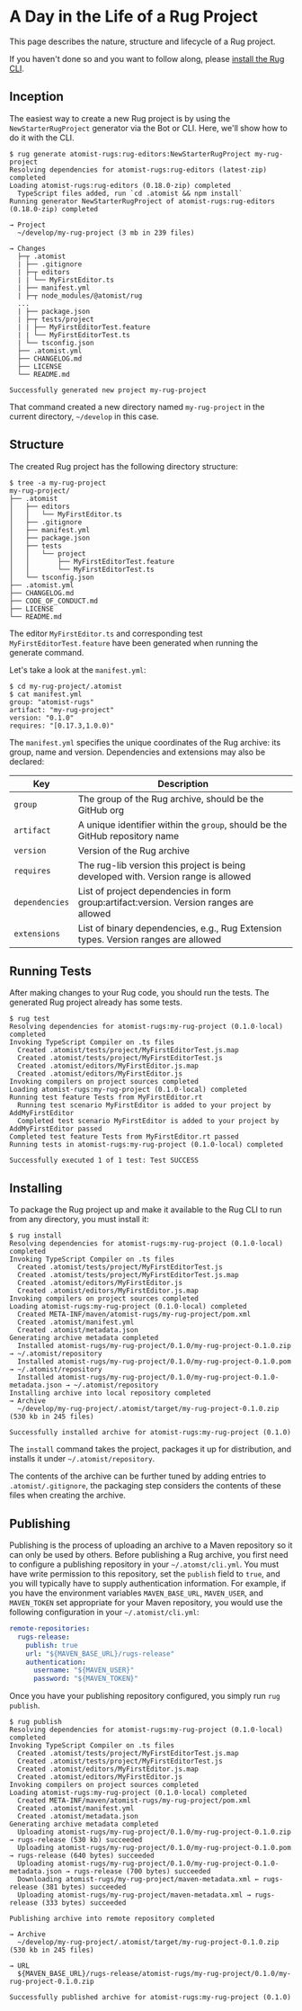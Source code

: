 # A Day in the Life of a Rug Project

This page describes the nature, structure and lifecycle of a Rug
project.

If you haven't done so and you want to follow along, please [install
the Rug CLI][install].

[install]: /user-guide/interfaces/cli/install.md

## Inception

The easiest way to create a new Rug project is by using the
`NewStarterRugProject` generator via the Bot or CLI. Here, we'll show
how to do it with the CLI.

```console
$ rug generate atomist-rugs:rug-editors:NewStarterRugProject my-rug-project
Resolving dependencies for atomist-rugs:rug-editors (latest·zip) completed
Loading atomist-rugs:rug-editors (0.18.0·zip) completed
  TypeScript files added, run `cd .atomist && npm install`
Running generator NewStarterRugProject of atomist-rugs:rug-editors (0.18.0·zip) completed

→ Project
  ~/develop/my-rug-project (3 mb in 239 files)

→ Changes
  ├─┬ .atomist
  | ├── .gitignore
  | ├─┬ editors
  | | └── MyFirstEditor.ts
  | ├── manifest.yml
  | ├─┬ node_modules/@atomist/rug
  ...
  | ├── package.json
  | ├─┬ tests/project
  | | ├── MyFirstEditorTest.feature
  | | └── MyFirstEditorTest.ts
  | └── tsconfig.json
  ├── .atomist.yml
  ├── CHANGELOG.md
  ├── LICENSE
  └── README.md

Successfully generated new project my-rug-project
```

That command created a new directory named `my-rug-project` in the
current directory, `~/develop` in this case.

## Structure

The created Rug project has the following directory structure:

```console
$ tree -a my-rug-project
my-rug-project/
├── .atomist
│   ├── editors
│   │   └── MyFirstEditor.ts
│   ├── .gitignore
│   ├── manifest.yml
│   ├── package.json
│   ├── tests
│   │   └── project
│   │       ├── MyFirstEditorTest.feature
│   │       └── MyFirstEditorTest.ts
│   └── tsconfig.json
├── .atomist.yml
├── CHANGELOG.md
├── CODE_OF_CONDUCT.md
├── LICENSE
└── README.md
```

The editor `MyFirstEditor.ts` and corresponding test `MyFirstEditorTest.feature`
have been generated when running the generate command.

Let's take a look at the `manifest.yml`:

```console
$ cd my-rug-project/.atomist
$ cat manifest.yml
group: "atomist-rugs"
artifact: "my-rug-project"
version: "0.1.0"
requires: "[0.17.3,1.0.0)"
```

The `manifest.yml` specifies the unique coordinates of the Rug archive: its
group, name and version. Dependencies and extensions may also be declared:

| Key | Description |
| --- | --- |
| `group` | The group of the Rug archive, should be the GitHub org |
| `artifact` | A unique identifier within the `group`, should be the GitHub repository name |
| `version` | Version of the Rug archive |
| `requires` | The rug-lib version this project is being developed with. Version range is allowed |
| `dependencies` | List of project dependencies in form group:artifact:version. Version ranges are allowed |
| `extensions` | List of binary dependencies, e.g., Rug Extension types. Version ranges are allowed |

## Running Tests

After making changes to your Rug code, you should run the tests.  The
generated Rug project already has some tests.

```console
$ rug test
Resolving dependencies for atomist-rugs:my-rug-project (0.1.0·local) completed
Invoking TypeScript Compiler on .ts files
  Created .atomist/tests/project/MyFirstEditorTest.js.map
  Created .atomist/tests/project/MyFirstEditorTest.js
  Created .atomist/editors/MyFirstEditor.js.map
  Created .atomist/editors/MyFirstEditor.js
Invoking compilers on project sources completed
Loading atomist-rugs:my-rug-project (0.1.0·local) completed
Running test feature Tests from MyFirstEditor.rt
  Running test scenario MyFirstEditor is added to your project by AddMyFirstEditor
  Completed test scenario MyFirstEditor is added to your project by AddMyFirstEditor passed
Completed test feature Tests from MyFirstEditor.rt passed
Running tests in atomist-rugs:my-rug-project (0.1.0·local) completed

Successfully executed 1 of 1 test: Test SUCCESS
```

## Installing

To package the Rug project up and make it available to the Rug CLI to
run from any directory, you must install it:

```console
$ rug install
Resolving dependencies for atomist-rugs:my-rug-project (0.1.0·local) completed
Invoking TypeScript Compiler on .ts files
  Created .atomist/tests/project/MyFirstEditorTest.js
  Created .atomist/tests/project/MyFirstEditorTest.js.map
  Created .atomist/editors/MyFirstEditor.js
  Created .atomist/editors/MyFirstEditor.js.map
Invoking compilers on project sources completed
Loading atomist-rugs:my-rug-project (0.1.0·local) completed
  Created META-INF/maven/atomist-rugs/my-rug-project/pom.xml
  Created .atomist/manifest.yml
  Created .atomist/metadata.json
Generating archive metadata completed
  Installed atomist-rugs/my-rug-project/0.1.0/my-rug-project-0.1.0.zip → ~/.atomist/repository
  Installed atomist-rugs/my-rug-project/0.1.0/my-rug-project-0.1.0.pom → ~/.atomist/repository
  Installed atomist-rugs/my-rug-project/0.1.0/my-rug-project-0.1.0-metadata.json → ~/.atomist/repository
Installing archive into local repository completed
→ Archive
  ~/develop/my-rug-project/.atomist/target/my-rug-project-0.1.0.zip (530 kb in 245 files)

Successfully installed archive for atomist-rugs:my-rug-project (0.1.0)

```

The `install` command takes the project, packages it up for
distribution, and installs it under `~/.atomist/repository`.

The contents of the archive can be further tuned by adding entries to
`.atomist/.gitignore`, the packaging step considers the contents of these files
when creating the archive.

## Publishing

Publishing is the process of uploading an archive to a Maven
repository so it can only be used by others.  Before publishing a Rug
archive, you first need to configure a publishing repository in your
`~/.atomst/cli.yml`.  You must have write permission to this
repository, set the `publish` field to `true`, and you will typically
have to supply authentication information.  For example, if you have
the environment variables `MAVEN_BASE_URL`, `MAVEN_USER`, and
`MAVEN_TOKEN` set appropriate for your Maven repository, you would use
the following configuration in your `~/.atomist/cli.yml`:

```yaml
remote-repositories:
  rugs-release:
    publish: true
    url: "${MAVEN_BASE_URL}/rugs-release"
    authentication:
      username: "${MAVEN_USER}"
      password: "${MAVEN_TOKEN}"
```

Once you have your publishing repository configured, you simply run
`rug publish`.

```console
$ rug publish
Resolving dependencies for atomist-rugs:my-rug-project (0.1.0·local) completed
Invoking TypeScript Compiler on .ts files
  Created .atomist/tests/project/MyFirstEditorTest.js.map
  Created .atomist/tests/project/MyFirstEditorTest.js
  Created .atomist/editors/MyFirstEditor.js.map
  Created .atomist/editors/MyFirstEditor.js
Invoking compilers on project sources completed
Loading atomist-rugs:my-rug-project (0.1.0·local) completed
  Created META-INF/maven/atomist-rugs/my-rug-project/pom.xml
  Created .atomist/manifest.yml
  Created .atomist/metadata.json
Generating archive metadata completed
  Uploading atomist-rugs/my-rug-project/0.1.0/my-rug-project-0.1.0.zip → rugs-release (530 kb) succeeded
  Uploading atomist-rugs/my-rug-project/0.1.0/my-rug-project-0.1.0.pom → rugs-release (640 bytes) succeeded
  Uploading atomist-rugs/my-rug-project/0.1.0/my-rug-project-0.1.0-metadata.json → rugs-release (700 bytes) succeeded
  Downloading atomist-rugs/my-rug-project/maven-metadata.xml ← rugs-release (381 bytes) succeeded
  Uploading atomist-rugs/my-rug-project/maven-metadata.xml → rugs-release (333 bytes) succeeded

Publishing archive into remote repository completed

→ Archive
  ~/develop/my-rug-project/.atomist/target/my-rug-project-0.1.0.zip (530 kb in 245 files)

→ URL
  ${MAVEN_BASE_URL}/rugs-release/atomist-rugs/my-rug-project/0.1.0/my-rug-project-0.1.0.zip

Successfully published archive for atomist-rugs:my-rug-project (0.1.0)
```
